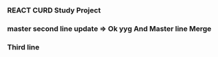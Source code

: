 ### REACT CURD Study Project
### master second line update => Ok yyg And Master line Merge
### Third line

